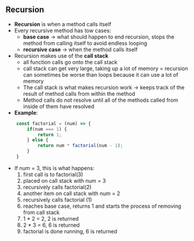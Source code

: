 ## Recursion

- **Recursion** is when a method calls itself
- Every recursive method has tow cases:
	- **base case** -> what should happen to end recursion, stops the method from calling itself to avoid endless looping
	- **recursive case** -> when the method calls itself
- Recursion makes use of the **call stack**
	- all function calls go onto the call stack
	- call stack can get very large, taking up a lot of memory = recursion can sometimes be worse than loops because it can use a lot of memory
	- The call stack is what makes recursion work -> keeps track of the result of method calls from within the method
	- Method calls do not resolve until all of the methods called from inside of them have resolved
- **Example**:
```js
	const factorial = (num) => {
		if(num === 1) {
			return 1;
		} else {
			return num * factorial(num - 1);
		}
	}
```
- If num = 3, this is what happens:
	1. first call is to factorial(3)
	2. placed on call stack with num = 3
	3. recursively calls factorial(2)
	4. another item on call stack with num = 2
	5. recursively calls factorial (1)
	6. reaches base case, returns 1 and starts the process of removing from call stack
	7. 1 * 2 = 2, 2 is returned
	8. 2 * 3 = 6, 6 is returned
	9. factorial is done running, 6 is returned
